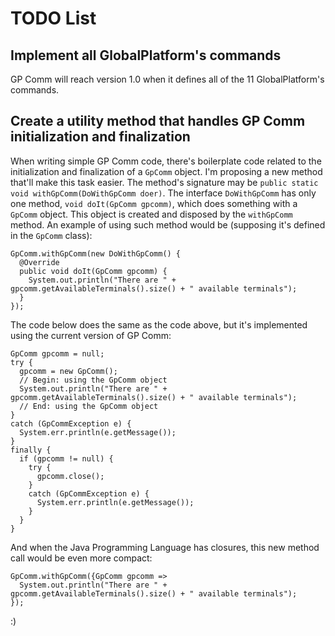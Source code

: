 # TODO List #

## Implement all GlobalPlatform's commands ##

GP Comm will reach version 1.0 when it defines all of the 11 GlobalPlatform's commands.

## Create a utility method that handles GP Comm initialization and finalization ##

When writing simple GP Comm code, there's boilerplate code related to the initialization and finalization of a `GpComm` object. I'm proposing a new method that'll make this task easier. The method's signature may be `public static void withGpComm(DoWithGpComm doer)`. The interface `DoWithGpComm` has only one method, `void doIt(GpComm gpcomm)`, which does something with a `GpComm` object. This object is created and disposed by the `withGpComm` method. An example of using such method would be (supposing it's defined in the `GpComm` class):

```
GpComm.withGpComm(new DoWithGpComm() {
  @Override
  public void doIt(GpComm gpcomm) {
    System.out.println("There are " + gpcomm.getAvailableTerminals().size() + " available terminals");
  }
});
```

The code below does the same as the code above, but it's implemented using the current version of GP Comm:

```
GpComm gpcomm = null;
try {
  gpcomm = new GpComm();
  // Begin: using the GpComm object
  System.out.println("There are " + gpcomm.getAvailableTerminals().size() + " available terminals");
  // End: using the GpComm object
}
catch (GpCommException e) {
  System.err.println(e.getMessage());
}
finally {
  if (gpcomm != null) {
    try {
      gpcomm.close();
    }
    catch (GpCommException e) {
      System.err.println(e.getMessage());
    }
  }
}
```

And when the Java Programming Language has closures, this new method call would be even more compact:

```
GpComm.withGpComm({GpComm gpcomm =>
  System.out.println("There are " + gpcomm.getAvailableTerminals().size() + " available terminals");
});
```

:)


